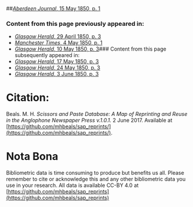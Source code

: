 ##[*Aberdeen Journal*, 15 May 1850, p. 1](https://mhbeals.github.io/sap_html/Aberdeen-Journal/Aberdeen-Journal-15-May-1850-p-1)

### Content from this page previously appeared in:
+ [*Glasgow Herald*, 29 April 1850, p. 3](https://mhbeals.github.io/sap_html/Glasgow-Herald/Glasgow-Herald-29-April-1850-p-3)
+ [*Manchester Times*, 4 May 1850, p. 1](https://mhbeals.github.io/sap_html/Manchester-Times/Manchester-Times-4-May-1850-p-1)
+ [*Glasgow Herald*, 10 May 1850, p. 3](https://mhbeals.github.io/sap_html/Glasgow-Herald/Glasgow-Herald-10-May-1850-p-3)### Content from this page subsequently appeared in:
+ [*Glasgow Herald*, 17 May 1850, p. 3](https://mhbeals.github.io/sap_html/Glasgow-Herald/Glasgow-Herald-17-May-1850-p-3)
+ [*Glasgow Herald*, 24 May 1850, p. 3](https://mhbeals.github.io/sap_html/Glasgow-Herald/Glasgow-Herald-24-May-1850-p-3)
+ [*Glasgow Herald*, 3 June 1850, p. 3](https://mhbeals.github.io/sap_html/Glasgow-Herald/Glasgow-Herald-3-June-1850-p-3)
                    
# Citation: 

Beals. M. H. *Scissors and Paste Database: A Map of Reprinting and Reuse in the Anglophone Newspaper Press v.1.0.1.* 2 June 2017. Available at [https://github.com/mhbeals/sap_reprints/](https://github.com/mhbeals/sap_reprints/). 
                    
# Nota Bona

Bibliometric data is time consuming to produce but benefits us all. Please remember to cite or acknowledge this and any other bibliometric data you use in your research. All data is available CC-BY 4.0 at [https://github.com/mhbeals/sap_reprints](https://github.com/mhbeals/sap_reprints)